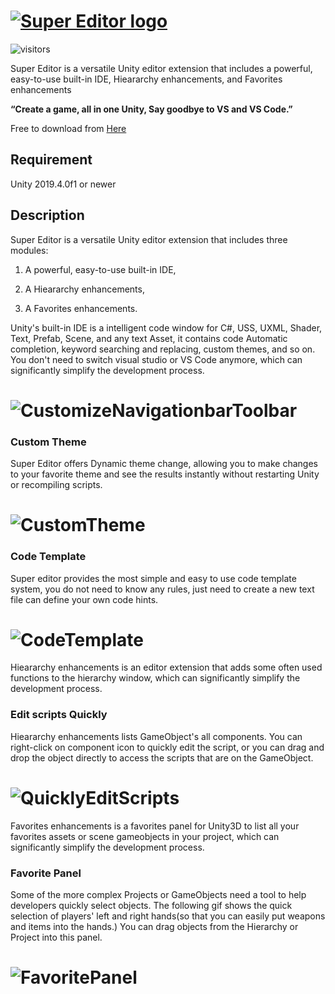 # [![Super Editor logo][]][assetstore]
![visitors](https://visitor-badge.glitch.me/badge?page_id=https://github.com/UnitySuperEditor/SuperEditor)

Super Editor is a versatile Unity editor extension that includes a powerful, easy-to-use built-in IDE, Hieararchy enhancements, and Favorites enhancements

**“Create a game, all in one Unity, Say goodbye to VS and VS Code.”**

Free to download from [Here](https://github.com/UnitySuperEditor/SuperEditor/releases/download/v1.5.1/SuperEditor1.5.1.unitypackage)
<!-- or [Unity Asset Store](https://assetstore.unity.com/packages/tools/utilities/super-editor-190349) -->

## Requirement

Unity 2019.4.0f1 or newer

## Description

Super Editor is a versatile Unity editor extension that includes three modules: 

1. A powerful, easy-to-use built-in IDE, 

2. A Hieararchy enhancements,

3. A Favorites enhancements.

Unity's built-in IDE is a intelligent code window for C#, USS, UXML, Shader, Text, Prefab, Scene, and any text Asset, it contains code Automatic completion, keyword searching and replacing, custom themes, and so on. You don't need to switch visual studio or VS Code anymore, which can significantly simplify the development process.
# ![CustomizeNavigationbarToolbar](https://github.com/UnitySuperEditor/SuperEditor/blob/master/Gif%20Tutorials/CustomizeNavigationbarToolbar.gif)
### Custom Theme
Super Editor offers Dynamic theme change, allowing you to make changes to your favorite theme
and see the results instantly without restarting Unity or recompiling scripts.

# ![CustomTheme](https://github.com/UnitySuperEditor/SuperEditor/blob/master/Gif%20Tutorials/CustomTheme.gif)

### Code Template
Super editor provides the most simple and easy to use code template system, you do not need to know any rules, just need to create a new text file can define your own code hints.

# ![CodeTemplate](https://github.com/UnitySuperEditor/SuperEditor/blob/master/Gif%20Tutorials/CodeTemplate.gif)

Hieararchy enhancements is an editor extension that adds some often used functions to the hierarchy window, which can significantly simplify the development process.

### Edit scripts Quickly
Hieararchy enhancements lists GameObject's all components. You can right-click on component icon to quickly edit the script, or you can drag and drop the object directly to access the scripts that are on the GameObject.

# ![QuicklyEditScripts](https://github.com/UnitySuperEditor/SuperEditor/blob/master/Gif%20Tutorials/QuickOpenScripts.gif)


Favorites enhancements is a favorites panel for Unity3D to list all your favorites assets or scene gameobjects in your project, which can significantly simplify the development process.

### Favorite Panel
Some of the more complex Projects or GameObjects need a tool to help developers quickly select objects. The following gif shows the quick selection of players' left and right hands(so that you can easily put weapons and items into the hands.) You can drag objects from the Hierarchy or Project into this panel.

# ![FavoritePanel](https://github.com/UnitySuperEditor/SuperEditor/blob/master/Gif%20Tutorials/FavoritePanel.gif)




[Super Editor logo]: https://github.com/UnitySuperEditor/SuperEditor/blob/master/SuperEditorLogo.jpg
[assetstore]: https://assetstore.unity.com/packages/tools/utilities/super-editor-190349

